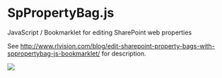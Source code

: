 # SpPropertyBag.js
JavaScript / Bookmarklet for editing SharePoint web properties

See http://www.rlvision.com/blog/edit-sharepoint-property-bags-with-sppropertybag-js-bookmarklet/ for description.

<img src="http://www.rlvision.com/blog/wp-content/uploads/2015/10/SpPropertyBag.js.png">
